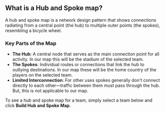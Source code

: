 ## What is a Hub and Spoke map?
A hub and spoke map is a network design pattern that shows connections radiating from a central point (the hub) to multiple outer points (the spokes), resembling a bicycle wheel.
### Key Parts of the Map
* __The Hub__: A central node that serves as the main connection point for all activity. In our map this will be the stadium of the selected team.
* __The Spokes__: Individual routes or connections that link the hub to outlying destinations. In our map these will be the home country of the players on the selected team.
* __Limited Interconnection__: For other uses spokes generally don't connect directly to each other—traffic between them must pass through the hub. But, this is not applicable to our map.

To see a hub and spoke map for a team, simply select a team below and click __Build Hub and Spoke Map__.